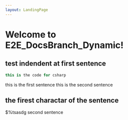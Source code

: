 ```yaml
---
layout: LandingPage
---
```


# Welcome to E2E_DocsBranch_Dynamic!

## test indendent at first sentence

```csharp
this is the code for csharp
```
 this is the first sentence
this is the second sentence


## the firest charactar of the sentence
$%tsasdg
second sentence
